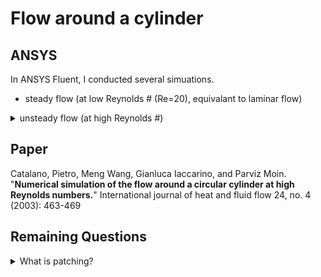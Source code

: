 # Flow around a cylinder

## ANSYS
In ANSYS Fluent, I conducted several simuations.

* steady flow (at low Reynolds # (Re=20), equivalant to laminar flow)
<details>
<summary> unsteady flow (at high Reynolds #) </summary>

* $$Re=120$$
* $$Re={10}^6$$
* Different Mesh
* Not patched (IDK what it fully means)

</details>

## Paper

Catalano, Pietro, Meng Wang, Gianluca Iaccarino, and Parviz Moin. "**Numerical simulation of the flow around a circular cylinder at high Reynolds numbers.**" International journal of heat and fluid flow 24, no. 4 (2003): 463-469

## Remaining Questions

<details>
<summary> What is patching? </summary>

According to instructions, I had to 'patch' the flow so that it can reach vortex shedding fast.
IDK what it means, and I didn't have time to conduct simulation again without 'patch' and compare with the one with it.

</details>
